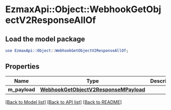 # EzmaxApi::Object::WebhookGetObjectV2ResponseAllOf

## Load the model package
```perl
use EzmaxApi::Object::WebhookGetObjectV2ResponseAllOf;
```

## Properties
Name | Type | Description | Notes
------------ | ------------- | ------------- | -------------
**m_payload** | [**WebhookGetObjectV2ResponseMPayload**](WebhookGetObjectV2ResponseMPayload.md) |  | 

[[Back to Model list]](../README.md#documentation-for-models) [[Back to API list]](../README.md#documentation-for-api-endpoints) [[Back to README]](../README.md)


